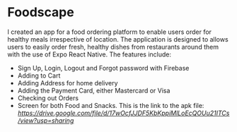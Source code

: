 # Foodscape

I created an app for a food ordering platform to enable users order for healthy meals irrespective of location.
The application is designed to allows users to easily order fresh, healthy dishes from restaurants around them with the use of Expo React Native.
The features include:
- Sign Up, Login, Logout and Forgot password with Firebase
- Adding to Cart
- Adding Address for home delivery
- Adding the Payment Card, either Mastercard or Visa
- Checking out Orders
- Screen for both Food and Snacks.
This is the link to the apk file: *https://drive.google.com/file/d/17wOcfJJDF5KbKppiMlLoEcQOUu21ITCs/view?usp=sharing*
